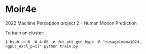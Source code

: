 # Moir4e
2022 Machine Perception project 2 - Human Motion Prediction

To train on cluster: 

``` $ bsub -n 6 -W 4:00 -o dct_att_gcn_hype -R "rusage[mem=1024, ngpus_excl_p=1]" python train.py ```